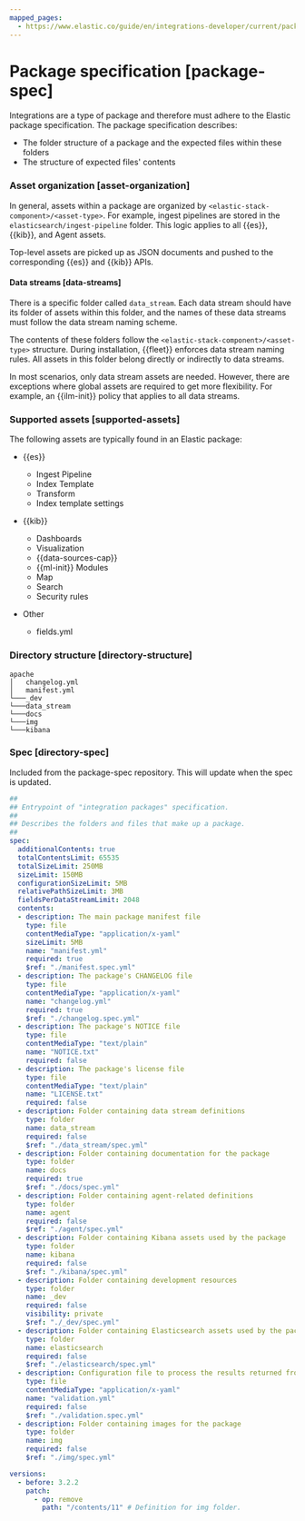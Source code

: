 ```yaml
---
mapped_pages:
  - https://www.elastic.co/guide/en/integrations-developer/current/package-spec.html
---
```


# Package specification [package-spec]

Integrations are a type of package and therefore must adhere to the Elastic package specification. The package specification describes:

* The folder structure of a package and the expected files within these folders
* The structure of expected files' contents


### Asset organization [asset-organization]

In general, assets within a package are organized by `<elastic-stack-component>/<asset-type>`. For example, ingest pipelines are stored in the `elasticsearch/ingest-pipeline` folder. This logic applies to all {{es}}, {{kib}}, and Agent assets.

Top-level assets are picked up as JSON documents and pushed to the corresponding {{es}} and {{kib}} APIs.


#### Data streams [data-streams]

There is a specific folder called `data_stream`. Each data stream should have its folder of assets within this folder, and the names of these data streams must follow the data stream naming scheme.

The contents of these folders follow the `<elastic-stack-component>/<asset-type>` structure. During installation, {{fleet}} enforces data stream naming rules. All assets in this folder belong directly or indirectly to data streams.

In most scenarios, only data stream assets are needed. However, there are exceptions where global assets are required to get more flexibility. For example, an {{ilm-init}} policy that applies to all data streams.


### Supported assets [supported-assets]

The following assets are typically found in an Elastic package:

* {{es}}

    * Ingest Pipeline
    * Index Template
    * Transform
    * Index template settings

* {{kib}}

    * Dashboards
    * Visualization
    * {{data-sources-cap}}
    * {{ml-init}} Modules
    * Map
    * Search
    * Security rules

* Other

    * fields.yml



### Directory structure [directory-structure]

```text
apache
│   changelog.yml
│   manifest.yml
└───_dev
└───data_stream
└───docs
└───img
└───kibana
```


### Spec [directory-spec]

Included from the package-spec repository. This will update when the spec is updated.

```yaml
##
## Entrypoint of "integration packages" specification.
##
## Describes the folders and files that make up a package.
##
spec:
  additionalContents: true
  totalContentsLimit: 65535
  totalSizeLimit: 250MB
  sizeLimit: 150MB
  configurationSizeLimit: 5MB
  relativePathSizeLimit: 3MB
  fieldsPerDataStreamLimit: 2048
  contents:
  - description: The main package manifest file
    type: file
    contentMediaType: "application/x-yaml"
    sizeLimit: 5MB
    name: "manifest.yml"
    required: true
    $ref: "./manifest.spec.yml"
  - description: The package's CHANGELOG file
    type: file
    contentMediaType: "application/x-yaml"
    name: "changelog.yml"
    required: true
    $ref: "./changelog.spec.yml"
  - description: The package's NOTICE file
    type: file
    contentMediaType: "text/plain"
    name: "NOTICE.txt"
    required: false
  - description: The package's license file
    type: file
    contentMediaType: "text/plain"
    name: "LICENSE.txt"
    required: false
  - description: Folder containing data stream definitions
    type: folder
    name: data_stream
    required: false
    $ref: "./data_stream/spec.yml"
  - description: Folder containing documentation for the package
    type: folder
    name: docs
    required: true
    $ref: "./docs/spec.yml"
  - description: Folder containing agent-related definitions
    type: folder
    name: agent
    required: false
    $ref: "./agent/spec.yml"
  - description: Folder containing Kibana assets used by the package
    type: folder
    name: kibana
    required: false
    $ref: "./kibana/spec.yml"
  - description: Folder containing development resources
    type: folder
    name: _dev
    required: false
    visibility: private
    $ref: "./_dev/spec.yml"
  - description: Folder containing Elasticsearch assets used by the package
    type: folder
    name: elasticsearch
    required: false
    $ref: "./elasticsearch/spec.yml"
  - description: Configuration file to process the results returned from the package validation. This file is just for package validation and it should be ignored when installing or using the package.
    type: file
    contentMediaType: "application/x-yaml"
    name: "validation.yml"
    required: false
    $ref: "./validation.spec.yml"
  - description: Folder containing images for the package
    type: folder
    name: img
    required: false
    $ref: "./img/spec.yml"

versions:
  - before: 3.2.2
    patch:
      - op: remove
        path: "/contents/11" # Definition for img folder.
```







